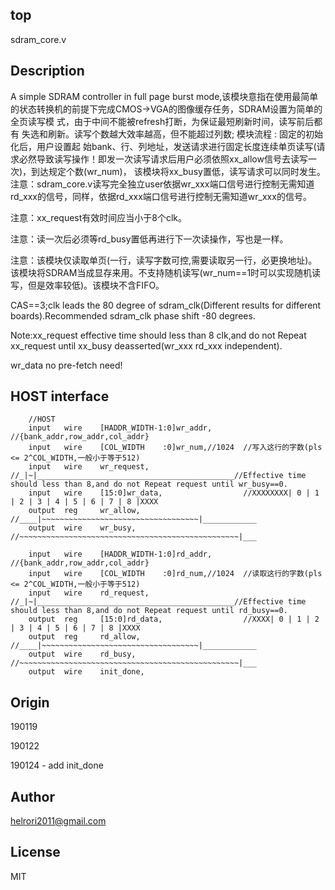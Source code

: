 
top   
--------------  

sdram_core.v

Description
-------------- 
  
A simple SDRAM controller in full page burst mode,该模块意指在使用最简单的状态转换机的前提下完成CMOS->VGA的图像缓存任务，SDRAM设置为简单的全页读写模
式，由于中间不能被refresh打断，为保证最短刷新时间，读写前后都有 失选和刷新。读写个数越大效率越高，但不能超过列数; 模块流程 : 固定的初始化后，用户设置起
始bank、行、列地址，发送请求进行固定长度连续单页读写(请求必然导致读写操作！即发一次读写请求后用户必须依照xx_allow信号去读写一次)，到达规定个数(wr_num)，
该模块将xx_busy置低，读写请求可以同时发生。注意：sdram_core.v读写完全独立user依据wr_xxx端口信号进行控制无需知道rd_xxx的信号，同样，依据rd_xxx端口信号进行控制无需知道wr_xxx的信号。

注意：xx_request有效时间应当小于8个clk。

注意：读一次后必须等rd_busy置低再进行下一次读操作，写也是一样。

注意：该模块仅读取单页(一行，读写字数可控,需要读取另一行，必更换地址)。该模块将SDRAM当成显存来用。不支持随机读写(wr_num==1时可以实现随机读写，但是效率较低)。该模块不含FIFO。
                      
CAS==3;clk leads the 80 degree of sdram_clk(Different results for different boards).Recommended sdram_clk phase shift -80 degrees.
                
Note:xx_request effective time should less than 8 clk,and do not Repeat xx_request until xx_busy deasserted(wr_xxx rd_xxx independent).
                
wr_data no pre-fetch need!

HOST interface
--------------

```
    //HOST
    input   wire    [HADDR_WIDTH-1:0]wr_addr,       //{bank_addr,row_addr,col_addr}
    input   wire    [COL_WIDTH    :0]wr_num,//1024  //写入这行的字数(pls <= 2^COL_WIDTH,一般小于等于512)
    input   wire    wr_request,                     //_|~|____________________________________________//Effective time should less than 8,and do not Repeat request until wr_busy==0.
    input   wire    [15:0]wr_data,                  //XXXXXXXX| 0 | 1 | 2 | 3 | 4 | 5 | 6 | 7 | 8 |XXXX
    output  reg     wr_allow,                       //____|~~~~~~~~~~~~~~~~~~~~~~~~~~~~~~~~~~~|____________
    output  wire    wr_busy,                        //~~~~~~~~~~~~~~~~~~~~~~~~~~~~~~~~~~~~~~~~~~~~~~~~~|___
    
    input   wire    [HADDR_WIDTH-1:0]rd_addr,       //{bank_addr,row_addr,col_addr}
    input   wire    [COL_WIDTH    :0]rd_num,//1024  //读取这行的字数(pls <= 2^COL_WIDTH,一般小于等于512)
    input   wire    rd_request,                     //_|~|____________________________________________//Effective time should less than 8,and do not Repeat request until rd_busy==0.
    output  reg     [15:0]rd_data,                  //XXXX| 0 | 1 | 2 | 3 | 4 | 5 | 6 | 7 | 8 |XXXX
    output  reg     rd_allow,                       //____|~~~~~~~~~~~~~~~~~~~~~~~~~~~~~~~~~~~|____________
    output  wire    rd_busy,                        //~~~~~~~~~~~~~~~~~~~~~~~~~~~~~~~~~~~~~~~~~~~~~~~~~|___
    output  wire    init_done,
```

Origin   
--------------   
  
190119

190122

190124 - add init_done

Author 
-------------- 
     
helrori2011@gmail.com

License    
--------------

MIT
  

